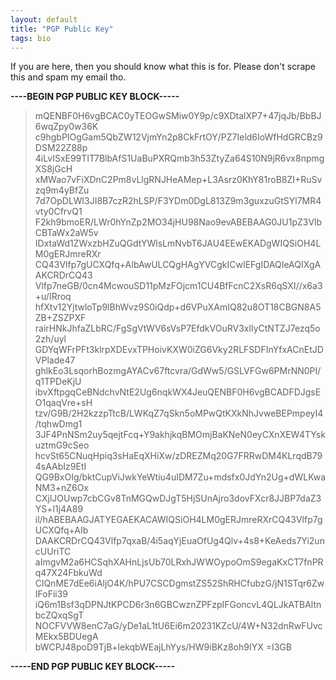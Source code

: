 ```yaml
---
layout: default
title: "PGP Public Key"
tags: bio 
---
```

If you are here, then you should know what this is for. Please don't scrape this and spam my email tho.

**----BEGIN PGP PUBLIC KEY BLOCK-----**
>mQENBF0H6vgBCAC0yTEOGwSMiw0Y9p/c9XDtalXP7+47jqJb/BbBJ6wqZpy0w36K
c9hgbPIOgGam5QbZW12VjmYn2p8CkFrtOY/PZ7Ield6IoWfHdGRCBz9DSM22Z88p
4iLvISxE99TIT7BlbAfS1UaBuPXRQmb3h53ZtyZa64S10N9jR6vx8npmgXS8jGcH
xMWao7vFiXDnC2Pm8vLlgRNJHeAMep+L3Asrz0KhY81roB8ZI+RuSvzq9m4yBfZu
7d7OpDLWl3JI8B7czR2hLSP/F3YDm0DgL813Z9m3guxzuGtSYl7MR4vty0CfrvQ1
F2kh9bmoER/LWr0hYnZp2MO34jHU98Nao9evABEBAAG0JU1pZ3VlbCBTaWx2aW5v
IDxtaWd1ZWxzbHZuQGdtYWlsLmNvbT6JAU4EEwEKADgWIQSiOH4LM0gERJmreRXr
CQ43Vlfp7gUCXQfq+AIbAwULCQgHAgYVCgkICwIEFgIDAQIeAQIXgAAKCRDrCQ43
Vlfp7neGB/0cn4McwouSD11pMzFOjcm1CU4BfFcnC2XsR6qSXI//x6a3+u/IRroq
hfXtv12YjtwloTp9lBhWvz9S0iQdp+d6VPuXAmIQ82u8OT18CBGN8A5ZB+ZSZPXF
rairHNkJhfaZLbRC/FgSgVtWV6sVsP7EfdkVOuRV3xlIyCtNTZJ7ezq5o2zh/uyl
GDYqWFrPFt3klrpXDEvxTPHoivKXW0iZG6Vky2RLFSDFInYfxACnEtJDVPlade47
ghlkEo3LsqorhBozmgAYACv67ftcvra/GdWw5/GSLVFGw6PMrNN0PI/q1TPDeKjU
ibvXftpgqCeBNdchvNtE2Ug6nqkWX4JeuQENBF0H6vgBCADFDJgsEO1qaqVre+sH
tzv/G9B/2H2kzzpTtcB/LWKqZ7qSkn5oMPwQtKXkNhJvweBEPmpeyI4/tqhwDmg1
3JF4PnNSm2uy5qejtFcq+Y9akhjkqBMOmjBaKNeN0eyCXnXEW4TYskuztmG9cSeo
hcvSt65CNuqHpiq3sHaEqXHiXw/zDREZMq20G7FRRwDM4KLrqdB794sAAbIz9EtI
QG9BxOIg/bktCupViJwkYeWtiu4uIDM7Zu+mdsfx0JdYn2Ug+dWLKwaNM3+nZ6Ox
CXjlJOUwp7cbCGv8TnMGQwDJgT5HjSUnAjro3dovFXcr8JJBP7daZ3YS+l1j4A89
il/hABEBAAGJATYEGAEKACAWIQSiOH4LM0gERJmreRXrCQ43Vlfp7gUCXQfq+AIb
DAAKCRDrCQ43Vlfp7qxaB/4i5aqYjEuaOfUg4Qlv+4s8+KeAeds7Yi2uncUUriTC
aImgvM2a6HCSqhXAHnLjsUb70LRxhJWWOypoOmS9egaKxCT7fnPRq47X24FbkuWd
ClQnME7dEe6iAljO4K/hPU7CSCDgmstZS52ShRHCfubzG/jN1STqr6ZwIFoFii39
iQ6m1Bsf3qDPNJtKPCD6r3n6GBCwznZPFzpIFGoncvL4QLJkATBAltnbcZQxqSgT
NOCFVVW8enC7aG/yDe1aL1tU6Ei6m20231KZcU/4W+N32dnRwFUvcMEkx5BDUegA
bWCPJ48poD9TjB+lekqbWEajLhYys/HW9iBKz8oh9IYX
=I3GB

**-----END PGP PUBLIC KEY BLOCK-----**